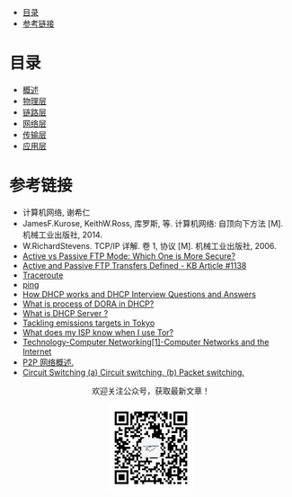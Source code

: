 <!-- GFM-TOC -->
* [目录](#目录)
* [参考链接](#参考链接)
<!-- GFM-TOC -->


# 目录

- [概述](notes/计算机网络%20-%20概述.md)
- [物理层](notes/计算机网络%20-%20物理层.md)
- [链路层](notes/计算机网络%20-%20链路层.md)
- [网络层](notes/计算机网络%20-%20网络层.md)
- [传输层](notes/计算机网络%20-%20传输层.md)
- [应用层](notes/计算机网络%20-%20应用层.md)

# 参考链接

- 计算机网络, 谢希仁
- JamesF.Kurose, KeithW.Ross, 库罗斯, 等. 计算机网络: 自顶向下方法 [M]. 机械工业出版社, 2014.
- W.RichardStevens. TCP/IP 详解. 卷 1, 协议 [M]. 机械工业出版社, 2006.
- [Active vs Passive FTP Mode: Which One is More Secure?](https://securitywing.com/active-vs-passive-ftp-mode/)
- [Active and Passive FTP Transfers Defined - KB Article #1138](http://www.serv-u.com/kb/1138/active-and-passive-ftp-transfers-defined)
- [Traceroute](https://zh.wikipedia.org/wiki/Traceroute)
- [ping](https://zh.wikipedia.org/wiki/Ping)
- [How DHCP works and DHCP Interview Questions and Answers](http://webcache.googleusercontent.com/search?q=cache:http://anandgiria.blogspot.com/2013/09/windows-dhcp-interview-questions-and.html)
- [What is process of DORA in DHCP?](https://www.quora.com/What-is-process-of-DORA-in-DHCP)
- [What is DHCP Server ?](https://tecadmin.net/what-is-dhcp-server/)
- [Tackling emissions targets in Tokyo](http://www.climatechangenews.com/2011/html/university-tokyo.html)
- [What does my ISP know when I use Tor?](http://www.climatechangenews.com/2011/html/university-tokyo.html)
- [Technology-Computer Networking[1]-Computer Networks and the Internet](http://www.linyibin.cn/2017/02/12/technology-ComputerNetworking-Internet/)
- [P2P 网络概述.](http://slidesplayer.com/slide/11616167/)
- [Circuit Switching (a) Circuit switching. (b) Packet switching.](http://slideplayer.com/slide/5115386/)

<div align="center">欢迎关注公众号，获取最新文章！</div></br>
<div align="center"><img width="150px" src="https://github.com/CyC2018/CS-Notes/raw/master/docs/_media/%E5%85%AC%E4%BC%97%E5%8F%B7.jpg"></img></div>
